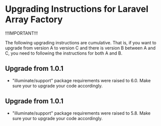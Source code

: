 Upgrading Instructions for Laravel Array Factory
================================================

!!!IMPORTANT!!!

The following upgrading instructions are cumulative. That is,
if you want to upgrade from version A to version C and there is
version B between A and C, you need to following the instructions
for both A and B.

Upgrade from 1.0.1
------------------

* "illuminate/support" package requirements were raised to 6.0. Make sure your to upgrade your code accordingly.

Upgrade from 1.0.1
------------------

* "illuminate/support" package requirements were raised to 5.8. Make sure your to upgrade your code accordingly.
